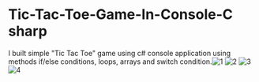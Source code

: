 # Tic-Tac-Toe-Game-In-Console-C sharp
I built simple "Tic Tac Toe" game using c# console application using methods if/else conditions, loops, arrays and switch condition.![1](https://user-images.githubusercontent.com/113015136/200161093-ed15e993-747b-427c-b72c-93d1bd403e85.PNG)
![2](https://user-images.githubusercontent.com/113015136/200161097-d553575d-d720-4438-8c03-2731e4621a86.PNG)
![3](https://user-images.githubusercontent.com/113015136/200161098-74593315-40fb-4e92-ad2b-1c5ed80f7a93.PNG)
![4](https://user-images.githubusercontent.com/113015136/200161101-dc210b1c-ccae-4c4d-8e3f-153da50bdc7d.PNG)
